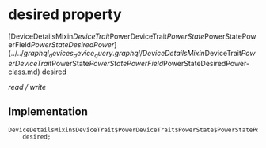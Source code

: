 


# desired property






[DeviceDetailsMixin$DeviceTrait$PowerDeviceTrait$PowerState$PowerStatePowerField$PowerStateDesiredPower](../../graphql_devices_device_query.graphql/DeviceDetailsMixin$DeviceTrait$PowerDeviceTrait$PowerState$PowerStatePowerField$PowerStateDesiredPower-class.md) desired
  
_read / write_






## Implementation

```dart
DeviceDetailsMixin$DeviceTrait$PowerDeviceTrait$PowerState$PowerStatePowerField$PowerStateDesiredPower
    desired;


```








